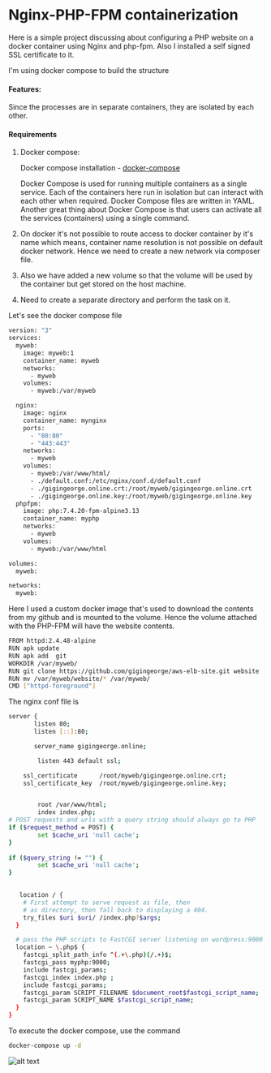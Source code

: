 # Nginx-PHP-FPM containerization

Here is a simple project discussing about configuring a PHP website on a docker container using Nginx and php-fpm. 
Also I installed a self signed SSL certificate to it. 

I'm using docker compose to build the structure

#### Features:

 Since the processes are in separate containers, they are isolated by each other.

#### Requirements
1. Docker compose:
 
   Docker compose installation - [docker-compose](https://docs.docker.com/compose/install/)

   Docker Compose is used for running multiple containers as a single service. Each of the containers here run in isolation but can interact with each other when required. Docker Compose files are written in  YAML. Another great thing about Docker Compose is that users can activate all the services (containers) using a single command.

2. On docker it's not possible to route access to docker container by it's name which means, container name resolution is not possible on default docker network. Hence we need to create a new network via composer file. 

3. Also we have added a new volume so that the volume will be used by the container but get stored on the host machine. 

4. Need to create a separate directory and perform the task on it. 


Let's see the docker compose file
```sh
version: "3"
services:
  myweb:
    image: myweb:1
    container_name: myweb
    networks:
      - myweb
    volumes:
      - myweb:/var/myweb

  nginx:
    image: nginx
    container_name: mynginx
    ports:
      - "80:80"
      - "443:443"
    networks:
      - myweb
    volumes:
      - myweb:/var/www/html/
      - ./default.conf:/etc/nginx/conf.d/default.conf
      - ./gigingeorge.online.crt:/root/myweb/gigingeorge.online.crt
      - ./gigingeorge.online.key:/root/myweb/gigingeorge.online.key
  phpfpm:
    image: php:7.4.20-fpm-alpine3.13
    container_name: myphp
    networks:
      - myweb
    volumes:
      - myweb:/var/www/html

volumes:
  myweb:

networks:
  myweb:
 ```
 
Here I used a custom docker image that's used to download the contents from my github and is mounted to the volume. Hence the volume attached with the PHP-FPM will have the website contents. 

```sh
FROM httpd:2.4.48-alpine
RUN apk update
RUN apk add  git
WORKDIR /var/myweb/
RUN git clone https://github.com/gigingeorge/aws-elb-site.git website
RUN mv /var/myweb/website/* /var/myweb/
CMD ["httpd-foreground"]
```

The nginx conf file is

```sh
server {
       listen 80;
       listen [::]:80;

       server_name gigingeorge.online;

        listen 443 default ssl;

    ssl_certificate      /root/myweb/gigingeorge.online.crt;
    ssl_certificate_key  /root/myweb/gigingeorge.online.key;


        root /var/www/html;
        index index.php;
# POST requests and urls with a query string should always go to PHP
if ($request_method = POST) {
        set $cache_uri 'null cache';
}
 
if ($query_string != "") {
        set $cache_uri 'null cache';
}   
 

   location / {
    # First attempt to serve request as file, then
    # as directory, then fall back to displaying a 404.
    try_files $uri $uri/ /index.php?$args;
  }

  # pass the PHP scripts to FastCGI server listening on wordpress:9000
  location ~ \.php$ {
    fastcgi_split_path_info ^(.+\.php)(/.+)$;
    fastcgi_pass myphp:9000;
    include fastcgi_params;
    fastcgi_index index.php ;
    include fastcgi_params;
    fastcgi_param SCRIPT_FILENAME $document_root$fastcgi_script_name;
    fastcgi_param SCRIPT_NAME $fastcgi_script_name;
  }
}
```

To execute the docker compose, use the command
```sh
docker-compose up -d 
```

![alt text](https://i.ibb.co/Qc7FGn6/Screenshot.png)


